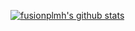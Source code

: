 [![fusionplmh's github stats](https://github-readme-stats.vercel.app/api?username=fusionplmh&show_icons=true)](https://github.com/fusionplmh)
